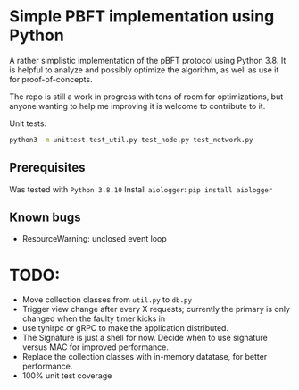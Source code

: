 
# Simple PBFT implementation using Python

A rather simplistic implementation of the pBFT protocol using Python 3.8. It is helpful to analyze
and possibly optimize the algorithm, as well as use it for proof-of-concepts.

The repo is still a work in progress with tons of room for optimizations, but anyone wanting to help me improving it is welcome to contribute to it.

Unit tests:

```sh
python3 -m unittest test_util.py test_node.py test_network.py
```
## Prerequisites
Was tested with `Python 3.8.10`
Install `aiologger`: `pip install aiologger`

## Known bugs
* ResourceWarning: unclosed event loop

# TODO: 
* Move collection classes from `util.py` to `db.py`
* Trigger view change after every X requests; currently the primary is only changed when the faulty timer kicks in
* use tynirpc or gRPC to make the application distributed.
* The Signature is just a shell for now. Decide when to use signature versus MAC for improved performance.
* Replace the collection classes with in-memory datatase, for better performance.
* 100% unit test coverage